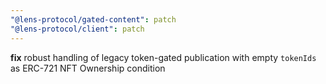 ```yaml
---
"@lens-protocol/gated-content": patch
"@lens-protocol/client": patch
---
```


**fix** robust handling of legacy token-gated publication with empty `tokenIds` as ERC-721 NFT Ownership condition
